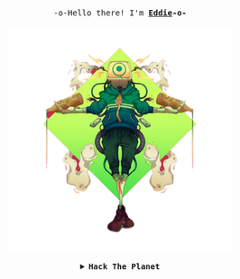 <p align="center">
  <br>
  <samp>
      -o-Hello there! I'm <b><a rel="nofollow noopener noreferrer" target="_blank" href="http://fahdabida.com/">Eddie</a>-o-</b>
    <br><br>

</samp>

  <img src="https://raw.githubusercontent.com/Edd13Mora/Edd13Mora/main/48d2897441ea222622c0c94212b437b6-removebg-preview.png" width="400"/>

</p>


<details align="center">

<summary> <b> <samp> Hack The Planet </samp></b></summary>
<samp>
 <b><h2 style="color: #fc6203">The best puzzles are not meant to be solved!</h2> </b>

<img src="https://o.remove.bg/downloads/2c77a3c1-adf6-477b-a4c1-637b187f754f/f894619374ffcffdbe9127fa3ba334b2-removebg-preview.png" width="200"/>

<p align="center">
  <a rel="nofollow noopener noreferrer" target="_blank" href="https://fr.linkedin.com/in/fahd-abida-637016207">
  <img src="https://raw.githubusercontent.com/TanZng/TanZng/master/assets/linkedin.png" width="30px" alt="LinkedIn"></a>
  &nbsp; 
  &nbsp;
  <a rel="nofollow noopener noreferrer" target="_blank" href="https://www.youtube.com/channel/UCNFzmwHCejXRfkWfkEtqPbg">
  <img src="https://raw.githubusercontent.com/TanZng/TanZng/master/assets/youtube.png" width="30px" alt="YouTube"></a>
  &nbsp;
  &nbsp;
 <a rel="nofollow noopener noreferrer" target="_blank" href="https://www.facebook.com/z3rod4y/">
  <img src="https://raw.githubusercontent.com/TanZng/TanZng/master/assets/estus_flask.png" width="23px" alt="Secret"></a>
</p> 


</samp>
</details>
